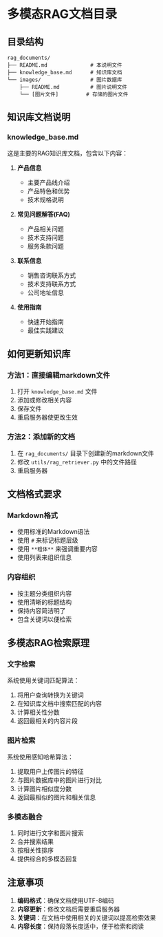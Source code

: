 # 多模态RAG文档目录

## 目录结构
```
rag_documents/
├── README.md              # 本说明文件
├── knowledge_base.md      # 知识库文档
└── images/                # 图片数据库
    ├── README.md          # 图片说明文件
    └── [图片文件]         # 存储的图片文件
```

## 知识库文档说明

### knowledge_base.md
这是主要的RAG知识库文档，包含以下内容：

1. **产品信息**
   - 主要产品线介绍
   - 产品特色和优势
   - 技术规格说明

2. **常见问题解答(FAQ)**
   - 产品相关问题
   - 技术支持问题
   - 服务条款问题

3. **联系信息**
   - 销售咨询联系方式
   - 技术支持联系方式
   - 公司地址信息

4. **使用指南**
   - 快速开始指南
   - 最佳实践建议

## 如何更新知识库

### 方法1：直接编辑markdown文件
1. 打开 `knowledge_base.md` 文件
2. 添加或修改相关内容
3. 保存文件
4. 重启服务器使更改生效

### 方法2：添加新的文档
1. 在 `rag_documents/` 目录下创建新的markdown文件
2. 修改 `utils/rag_retriever.py` 中的文件路径
3. 重启服务器

## 文档格式要求

### Markdown格式
- 使用标准的Markdown语法
- 使用 `#` 来标记标题层级
- 使用 `**粗体**` 来强调重要内容
- 使用列表来组织信息

### 内容组织
- 按主题分类组织内容
- 使用清晰的标题结构
- 保持内容简洁明了
- 包含关键词以便检索

## 多模态RAG检索原理

### 文字检索
系统使用关键词匹配算法：
1. 将用户查询转换为关键词
2. 在知识库文档中搜索匹配的内容
3. 计算相关性分数
4. 返回最相关的内容片段

### 图片检索
系统使用感知哈希算法：
1. 提取用户上传图片的特征
2. 与图片数据库中的图片进行对比
3. 计算图片相似度分数
4. 返回最相似的图片和相关信息

### 多模态融合
1. 同时进行文字和图片搜索
2. 合并搜索结果
3. 按相关性排序
4. 提供综合的多模态回复

## 注意事项

1. **编码格式**：确保文档使用UTF-8编码
2. **内容更新**：修改文档后需要重启服务器
3. **关键词**：在文档中使用相关的关键词以提高检索效果
4. **内容长度**：保持段落长度适中，便于检索和阅读
